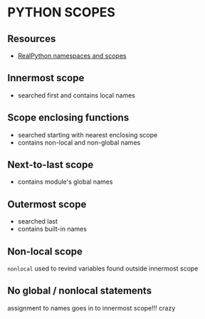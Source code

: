 # PYTHON SCOPES

## Resources

- [RealPython namespaces and scopes](https://realpython.com/python-namespaces-scope/)

## Innermost scope

- searched first and contains local names

## Scope enclosing functions

- searched starting with nearest enclosing scope
- contains non-local and non-global names

## Next-to-last scope

- contains module's global names

## Outermost scope

- searched last
- contains built-in names

## Non-local scope

`nonlocal` used to revind variables found outside innermost scope

## No global / nonlocal statements

assignment to names goes in to innermost scope!!! crazy
